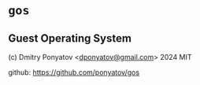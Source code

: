 # `gos`
## Guest Operating System

(c) Dmitry Ponyatov <<dponyatov@gmail.com>> 2024 MIT

github: https://github.com/ponyatov/gos
